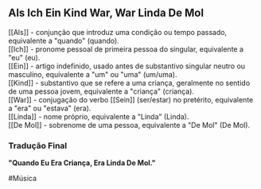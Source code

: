 ## Als Ich Ein Kind War, War Linda De Mol

[[Als]] - conjunção que introduz uma condição ou tempo passado, equivalente a "quando" (quando).  
[[Ich]] - pronome pessoal de primeira pessoa do singular, equivalente a "eu" (eu).  
[[Ein]] - artigo indefinido, usado antes de substantivo singular neutro ou masculino, equivalente a "um" ou "uma" (um/uma).  
[[Kind]] - substantivo que se refere a uma criança, geralmente no sentido de uma pessoa jovem, equivalente a "criança" (criança).  
[[War]] - conjugação do verbo [[Sein]] (ser/estar) no pretérito, equivalente a "era" ou "estava" (era).  
[[Linda]] - nome próprio, equivalente a "Linda" (Linda).  
[[De Mol]] - sobrenome de uma pessoa, equivalente a "De Mol" (De Mol).  

### Tradução Final
**"Quando Eu Era Criança, Era Linda De Mol."**

#Música